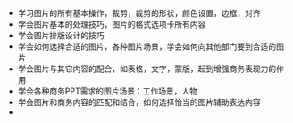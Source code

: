 * 学习图片的所有基本操作，裁剪，裁剪的形状，颜色设置，边框，对齐
* 学会图片基本的处理技巧，图片的格式选项卡所有内容
* 学会图片排版设计的技巧
* 学会如何选择合适的图片，各种图片场景，学会如何向其他部门要到合适的图片
* 学会图片与其它内容的配合，如表格，文字，蒙版，起到增强商务表现力的作用
* 学会各种商务PPT需求的图片场景：工作场景，人物
* 学会图片和商务内容的匹配和结合，如何选择恰当的图片辅助表达内容
* 